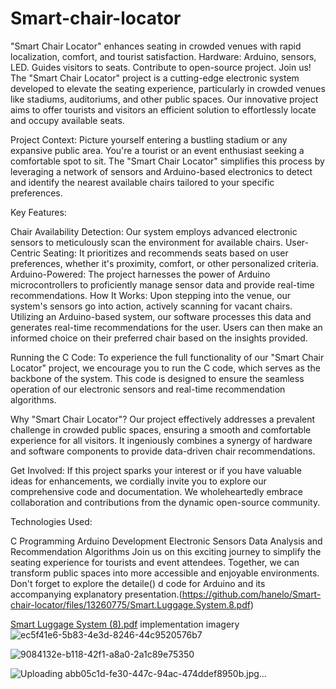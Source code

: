 # Smart-chair-locator
"Smart Chair Locator" enhances seating in crowded venues with rapid localization, comfort, and tourist satisfaction. Hardware: Arduino, sensors, LED. Guides visitors to seats. Contribute to open-source project. Join us!
The "Smart Chair Locator" project is a cutting-edge electronic system developed to elevate the seating experience, particularly in crowded venues like stadiums, auditoriums, and other public spaces. Our innovative project aims to offer tourists and visitors an efficient solution to effortlessly locate and occupy available seats.

Project Context:
Picture yourself entering a bustling stadium or any expansive public area. You're a tourist or an event enthusiast seeking a comfortable spot to sit. The "Smart Chair Locator" simplifies this process by leveraging a network of sensors and Arduino-based electronics to detect and identify the nearest available chairs tailored to your specific preferences.

Key Features:

Chair Availability Detection: Our system employs advanced electronic sensors to meticulously scan the environment for available chairs.
User-Centric Seating: It prioritizes and recommends seats based on user preferences, whether it's proximity, comfort, or other personalized criteria.
Arduino-Powered: The project harnesses the power of Arduino microcontrollers to proficiently manage sensor data and provide real-time recommendations.
How It Works:
Upon stepping into the venue, our system's sensors go into action, actively scanning for vacant chairs. Utilizing an Arduino-based system, our software processes this data and generates real-time recommendations for the user. Users can then make an informed choice on their preferred chair based on the insights provided.

Running the C Code:
To experience the full functionality of our "Smart Chair Locator" project, we encourage you to run the C code, which serves as the backbone of the system. This code is designed to ensure the seamless operation of our electronic sensors and real-time recommendation algorithms.

Why "Smart Chair Locator"?
Our project effectively addresses a prevalent challenge in crowded public spaces, ensuring a smooth and comfortable experience for all visitors. It ingeniously combines a synergy of hardware and software components to provide data-driven chair recommendations.

Get Involved:
If this project sparks your interest or if you have valuable ideas for enhancements, we cordially invite you to explore our comprehensive code and documentation. We wholeheartedly embrace collaboration and contributions from the dynamic open-source community.

Technologies Used:

C Programming
Arduino Development
Electronic Sensors
Data Analysis and Recommendation Algorithms
Join us on this exciting journey to simplify the seating experience for tourists and event attendees. Together, we can transform public spaces into more accessible and enjoyable environments. Don't forget to explore the detaile()
d code for Arduino and its accompanying explanatory presentation.(https://github.com/hanelo/Smart-chair-locator/files/13260775/Smart.Luggage.System.8.pdf)


[Smart Luggage System (8).pdf](https://github.com/hanelo/Smart-chair-locator/files/13260782/Smart.Luggage.System.8.pdf)
implementation imagery
![ec5f41e6-5b83-4e3d-8246-44c9520576b7](https://github.com/hanelo/Smart-chair-locator/assets/89151879/9e73b6fd-5aa0-4dca-be4f-25edac49090d)

![9084132e-b118-42f1-a8a0-2a1c89e75350](https://github.com/hanelo/Smart-chair-locator/assets/89151879/5dadfc7b-b88a-4b8d-9de8-6f40974a5965)

![Uploading abb05c1d-fe30-447c-94ac-474ddef8950b.jpg…]()
